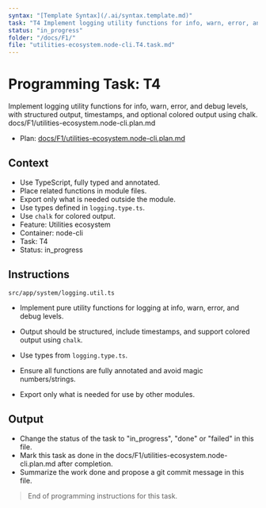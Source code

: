 ```yaml
---
syntax: "[Template Syntax](/.ai/syntax.template.md)"
task: "T4 Implement logging utility functions for info, warn, error, and debug levels, with structured output, timestamps, and optional colored output using chalk."
status: "in_progress"
folder: "/docs/F1/"
file: "utilities-ecosystem.node-cli.T4.task.md"
---
```


# Programming Task: T4

Implement logging utility functions for info, warn, error, and debug levels, with structured output, timestamps, and optional colored output using chalk.
docs/F1/utilities-ecosystem.node-cli.plan.md

- Plan: [docs/F1/utilities-ecosystem.node-cli.plan.md](docs/F1/utilities-ecosystem.node-cli.plan.md)

## Context

- Use TypeScript, fully typed and annotated.
- Place related functions in module files.
- Export only what is needed outside the module.
- Use types defined in `logging.type.ts`.
- Use `chalk` for colored output.
- Feature: Utilities ecosystem
- Container: node-cli
- Task: T4
- Status: in_progress

## Instructions

`src/app/system/logging.util.ts`
 - Implement pure utility functions for logging at info, warn, error, and debug levels.
 - Output should be structured, include timestamps, and support colored output using `chalk`.
 - Use types from `logging.type.ts`.

- Ensure all functions are fully annotated and avoid magic numbers/strings.
- Export only what is needed for use by other modules.

## Output

- Change the status of the task to "in_progress", "done" or "failed" in this file.
- Mark this task as done in the docs/F1/utilities-ecosystem.node-cli.plan.md after completion.
- Summarize the work done and propose a git commit message in this file.

> End of programming instructions for this task.
